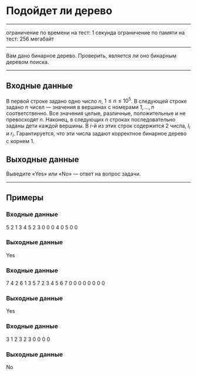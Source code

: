 # Подойдет ли дерево

---
ограничение по времени на тест: 1 секунда
ограничение по памяти на тест: 256 мегабайт

---
Вам дано бинарное дерево. Проверить, является ли оно бинарным деревом поиска.

---
## Входные данные
В первой строке задано одно число $n$, $1 \leq n \leq 10^5$. В следующей строке задано $n$ чисел — значения в вершинах с номерами $1, \dotsc, n$ соответственно. Все значения целые, различные, положительные и не превосходят $n$. Наконец, в следующих $n$ строках последовательно заданы дети каждой вершины. В $i$-й из этих строк содержится 2 числа, $l_i$ и $r_i$. Гарантируется, что эти числа задают корректное бинарное дерево с корнем 1.

## Выходные данные
Выведите «Yes» или «No» — ответ на вопрос задачи.

---
## Примеры
### Входные данные
5
2 1 3 4 5
2 3
0 0
0 4
0 5
0 0

### Выходные данные
Yes

### Входные данные
7
4 2 6 1 3 5 7
2 3
4 5
6 7
0 0
0 0
0 0
0 0

### Выходные данные
Yes

### Входные данные
3
1 2 3
2 3
0 0
0 0

### Выходные данные
No